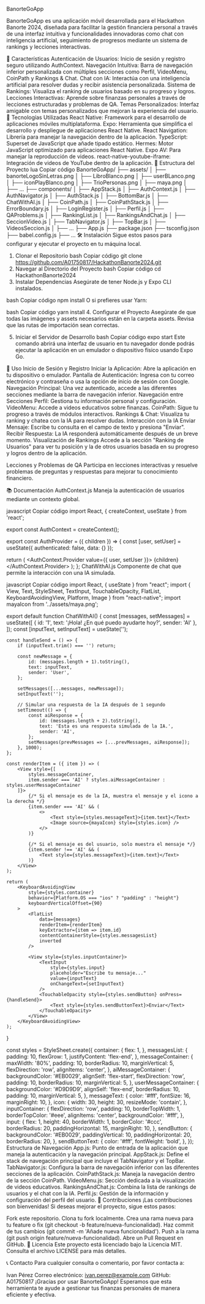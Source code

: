 BanorteGoApp


BanorteGoApp es una aplicación móvil desarrollada para el Hackathon Banorte 2024, diseñada para facilitar la gestión financiera personal a través de una interfaz intuitiva y funcionalidades innovadoras como chat con inteligencia artificial, seguimiento de progresos mediante un sistema de rankings y lecciones interactivas.

📱 Características
Autenticación de Usuarios: Inicio de sesión y registro seguro utilizando AuthContext.
Navegación Intuitiva: Barra de navegación inferior personalizada con múltiples secciones como Perfil, VideoMenu, CoinPath y Rankings & Chat.
Chat con IA: Interactúa con una inteligencia artificial para resolver dudas y recibir asistencia personalizada.
Sistema de Rankings: Visualiza el ranking de usuarios basado en su progreso y logros.
Lecciones Interactivas: Aprende sobre finanzas personales a través de lecciones estructuradas y problemas de QA.
Temas Personalizados: Interfaz amigable con temas personalizados que mejoran la experiencia del usuario.
🚀 Tecnologías Utilizadas
React Native: Framework para el desarrollo de aplicaciones móviles multiplataforma.
Expo: Herramienta que simplifica el desarrollo y despliegue de aplicaciones React Native.
React Navigation: Librería para manejar la navegación dentro de la aplicación.
TypeScript: Superset de JavaScript que añade tipado estático.
Hermes: Motor JavaScript optimizado para aplicaciones React Native.
Expo AV: Para manejar la reproducción de videos.
react-native-youtube-iframe: Integración de videos de YouTube dentro de la aplicación.
📂 Estructura del Proyecto
lua
Copiar código
BanorteGoApp/
├── assets/
│   ├── banorteLogoSinLetras.png
│   ├── LibroBlanco.png
│   ├── userBLanco.png
│   ├── iconPlayBlanco.png
│   ├── TrioPersonas.png
│   ├── maya.png
│   ├── ...
├── components/
│   ├── AppStack.js
│   ├── AuthContext.js
│   ├── AuthNavigator.js
│   ├── AuthStack.js
│   ├── BottomBar.js
│   ├── ChatWithAI.js
│   ├── CoinPath.js
│   ├── CoinPathStack.js
│   ├── ErrorBoundary.js
│   ├── LoginRegister.js
│   ├── Perfil.js
│   ├── QAProblems.js
│   ├── RankingList.js
│   ├── RankingsAndChat.js
│   ├── SeccionVideo.js
│   ├── TabNavigator.js
│   ├── TopBar.js
│   ├── VideosSeccion.js
│   ├── ...
├── App.js
├── package.json
├── tsconfig.json
├── babel.config.js
├── ...
🛠️ Instalación
Sigue estos pasos para configurar y ejecutar el proyecto en tu máquina local.

1. Clonar el Repositorio
bash
Copiar código
git clone https://github.com/A01750817/HackathonBanorte2024.git
2. Navegar al Directorio del Proyecto
bash
Copiar código
cd HackathonBanorte2024
3. Instalar Dependencias
Asegúrate de tener Node.js y Expo CLI instalados.

bash
Copiar código
npm install
O si prefieres usar Yarn:

bash
Copiar código
yarn install
4. Configurar el Proyecto
Asegúrate de que todas las imágenes y assets necesarios están en la carpeta assets. Revisa que las rutas de importación sean correctas.

5. Iniciar el Servidor de Desarrollo
bash
Copiar código
expo start
Este comando abrirá una interfaz de usuario en tu navegador donde podrás ejecutar la aplicación en un emulador o dispositivo físico usando Expo Go.

🏃 Uso
Inicio de Sesión y Registro
Iniciar la Aplicación: Abre la aplicación en tu dispositivo o emulador.
Pantalla de Autenticación: Ingresa con tu correo electrónico y contraseña o usa la opción de inicio de sesión con Google.
Navegación Principal: Una vez autenticado, accede a las diferentes secciones mediante la barra de navegación inferior.
Navegación entre Secciones
Perfil: Gestiona tu información personal y configuración.
VideoMenu: Accede a videos educativos sobre finanzas.
CoinPath: Sigue tu progreso a través de módulos interactivos.
Rankings & Chat: Visualiza tu ranking y chatea con la IA para resolver dudas.
Interacción con la IA
Enviar Mensaje: Escribe tu consulta en el campo de texto y presiona "Enviar".
Recibir Respuesta: La IA responderá automáticamente después de un breve momento.
Visualización de Rankings
Accede a la sección "Ranking de Usuarios" para ver tu posición y la de otros usuarios basada en su progreso y logros dentro de la aplicación.

Lecciones y Problemas de QA
Participa en lecciones interactivas y resuelve problemas de preguntas y respuestas para mejorar tu conocimiento financiero.

📚 Documentación
AuthContext.js
Maneja la autenticación de usuarios mediante un contexto global.

javascript
Copiar código
import React, { createContext, useState } from 'react';

export const AuthContext = createContext();

export const AuthProvider = ({ children }) => {
  const [user, setUser] = useState({
    authenticated: false,
    data: {}
  });

  return (
    <AuthContext.Provider value={{ user, setUser }}>
      {children}
    </AuthContext.Provider>
  );
};
ChatWithAI.js
Componente de chat que permite la interacción con una IA simulada.

javascript
Copiar código
import React, { useState } from "react";
import { View, Text, StyleSheet, TextInput, TouchableOpacity, FlatList, KeyboardAvoidingView, Platform, Image } from "react-native";
import mayaIcon from '../assets/maya.png';

export default function ChatWithAI() {
    const [messages, setMessages] = useState([
        { id: '1', text: '¡Hola! ¿En qué puedo ayudarte hoy?', sender: 'AI' },
    ]);
    const [inputText, setInputText] = useState('');

    const handleSend = () => {
        if (inputText.trim() === '') return;

        const newMessage = {
            id: (messages.length + 1).toString(),
            text: inputText,
            sender: 'User',
        };

        setMessages([...messages, newMessage]);
        setInputText('');

        // Simular una respuesta de la IA después de 1 segundo
        setTimeout(() => {
            const aiResponse = {
                id: (messages.length + 2).toString(),
                text: 'Esta es una respuesta simulada de la IA.',
                sender: 'AI',
            };
            setMessages(prevMessages => [...prevMessages, aiResponse]);
        }, 1000);
    };

    const renderItem = ({ item }) => (
        <View style={[
            styles.messageContainer, 
            item.sender === 'AI' ? styles.aiMessageContainer : styles.userMessageContainer
        ]}>
            {/* Si el mensaje es de la IA, muestra el mensaje y el icono a la derecha */}
            {item.sender === 'AI' && (
                <>
                    <Text style={styles.messageText}>{item.text}</Text>
                    <Image source={mayaIcon} style={styles.icon} />
                </>
            )}
            
            {/* Si el mensaje es del usuario, solo muestra el mensaje */}
            {item.sender !== 'AI' && (
                <Text style={styles.messageText}>{item.text}</Text>
            )}
        </View>
    );

    return (
        <KeyboardAvoidingView
            style={styles.container}
            behavior={Platform.OS === "ios" ? "padding" : "height"}
            keyboardVerticalOffset={90}
        >
            <FlatList
                data={messages}
                renderItem={renderItem}
                keyExtractor={item => item.id}
                contentContainerStyle={styles.messagesList}
                inverted
            />

            <View style={styles.inputContainer}>
                <TextInput
                    style={styles.input}
                    placeholder="Escribe tu mensaje..."
                    value={inputText}
                    onChangeText={setInputText}
                />
                <TouchableOpacity style={styles.sendButton} onPress={handleSend}>
                    <Text style={styles.sendButtonText}>Enviar</Text>
                </TouchableOpacity>
            </View>
        </KeyboardAvoidingView>
    );
}

const styles = StyleSheet.create({
    container: {
        flex: 1,
    },
    messagesList: {
        padding: 10,
        flexGrow: 1,
        justifyContent: 'flex-end',
    },
    messageContainer: {
        maxWidth: '80%',
        padding: 10,
        borderRadius: 10,
        marginVertical: 5,
        flexDirection: 'row',
        alignItems: 'center',
    },
    aiMessageContainer: {
        backgroundColor: '#EB0029',
        alignSelf: 'flex-start',
        flexDirection: 'row',
        padding: 10,
        borderRadius: 10,
        marginVertical: 5,
    },
    userMessageContainer: {
        backgroundColor: '#D9D9D9',
        alignSelf: 'flex-end',
        borderRadius: 10,
        padding: 10,
        marginVertical: 5,
    },
    messageText: {
        color: '#fff',
        fontSize: 16,
        marginRight: 10,
    },
    icon: {
        width: 30,
        height: 30,
        resizeMode: 'contain',
    },
    inputContainer: {
        flexDirection: 'row',
        padding: 10,
        borderTopWidth: 1,
        borderTopColor: '#eee',
        alignItems: 'center',
        backgroundColor: '#fff',
    },
    input: {
        flex: 1,
        height: 40,
        borderWidth: 1,
        borderColor: '#ccc',
        borderRadius: 20,
        paddingHorizontal: 15,
        marginRight: 10,
    },
    sendButton: {
        backgroundColor: '#EB0029',
        paddingVertical: 10,
        paddingHorizontal: 20,
        borderRadius: 20,
    },
    sendButtonText: {
        color: '#fff',
        fontWeight: 'bold',
    },
});
Estructura de Navegación
App.js: Punto de entrada de la aplicación que maneja la autenticación y la navegación principal.
AppStack.js: Define el stack de navegación principal que incluye el TabNavigator y el TopBar.
TabNavigator.js: Configura la barra de navegación inferior con las diferentes secciones de la aplicación.
CoinPathStack.js: Maneja la navegación dentro de la sección CoinPath.
VideoMenu.js: Sección dedicada a la visualización de videos educativos.
RankingsAndChat.js: Combina la lista de rankings de usuarios y el chat con la IA.
Perfil.js: Gestión de la información y configuración del perfil del usuario.
📝 Contribuciones
¡Las contribuciones son bienvenidas! Si deseas mejorar el proyecto, sigue estos pasos:

Fork este repositorio.
Clona tu fork localmente.
Crea una rama nueva para tu feature o fix (git checkout -b feature/nueva-funcionalidad).
Haz commit de tus cambios (git commit -m 'Añade nueva funcionalidad').
Push a la rama (git push origin feature/nueva-funcionalidad).
Abre un Pull Request en GitHub.
📄 Licencia
Este proyecto está licenciado bajo la Licencia MIT. Consulta el archivo LICENSE para más detalles.

📞 Contacto
Para cualquier consulta o comentario, por favor contacta a:

Ivan Pérez
Correo electrónico: ivan.perez@example.com
GitHub: A01750817
¡Gracias por usar BanorteGoApp! Esperamos que esta herramienta te ayude a gestionar tus finanzas personales de manera eficiente y efectiva.
